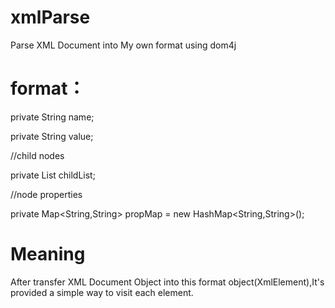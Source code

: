 # xmlParse
Parse XML Document into My own format using dom4j

# format：


private String name; 
	
private String value;

//child nodes

private List<XmlElement> childList;
	
//node properties

private Map<String,String> propMap = new HashMap<String,String>(); 


# Meaning
After transfer XML Document Object into this format object(XmlElement),It's provided a simple way to visit each element.
